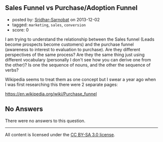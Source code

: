 ## Sales Funnel vs Purchase/Adoption Funnel

- posted by: [Sridhar-Sarnobat](https://stackexchange.com/users/-1/29870-sridhar-sarnobat) on 2013-12-02
- tagged: `marketing`, `sales`, `conversion`
- score: 0

<p>I am trying to understand the relationship between the Sales funnel (Leads become prospects become customers) and the purchase funnel (awareness to interest to evaluation to purchase). Are they different perspectives of the same process? Are they the same thing just using different vocabulary (personally I don't see how you can derive one from the other)? Is one the sequence of nouns, and the other the sequence of verbs?</p>

<p>Wikipedia seems to treat them as one concept but I swear a year ago when I was first researching this there were 2 separate pages:</p>

<p><a href="https://en.wikipedia.org/wiki/Purchase_funnel" rel="nofollow">https://en.wikipedia.org/wiki/Purchase_funnel</a></p>


## No Answers

There were no answers to this question.


---

All content is licensed under the [CC BY-SA 3.0 license](https://creativecommons.org/licenses/by-sa/3.0/).
